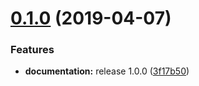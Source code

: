 # [0.1.0](https://github.com/kevinmerckx/ng-docs/compare/v0.0.1...v0.1.0) (2019-04-07)


### Features

* **documentation:** release 1.0.0 ([3f17b50](https://github.com/kevinmerckx/ng-docs/commit/3f17b50))
